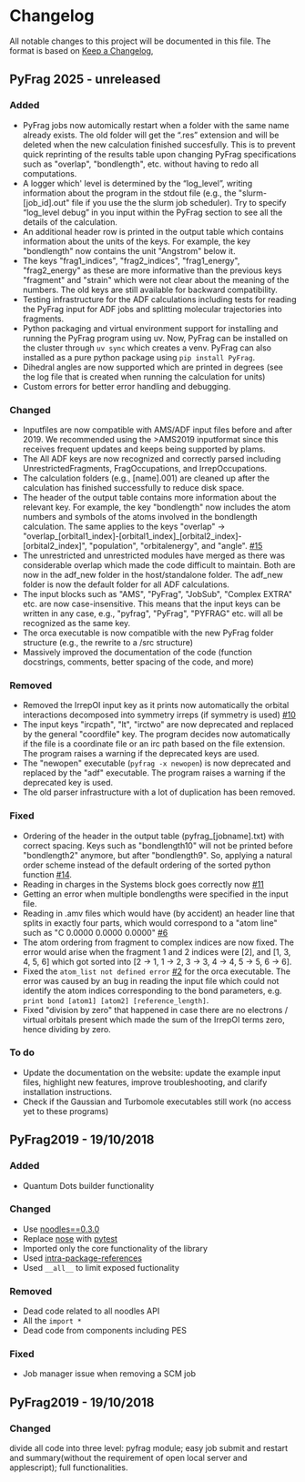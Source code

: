 # Changelog

All notable changes to this project will be documented in this file.
The format is based on [Keep a Changelog](https://keepachangelog.com/en/1.0.0/),

## PyFrag 2025 - unreleased

### Added

* PyFrag jobs now automically restart when a folder with the same name already exists. The old folder will get the “.res” extension and will be deleted when the new calculation finished succesfully. This is to prevent quick reprinting of the results table upon changing PyFrag specifications such as "overlap", "bondlength", etc. without having to redo all computations.
* A logger which' level is determined by the “log_level”, writing information about the program in the stdout file (e.g., the "slurm-[job_id].out" file if you use the the slurm job scheduler). Try to specify “log_level debug” in you input within the PyFrag section to see all the details of the calculation.
* An additional header row is printed in the output table which contains information about the units of the keys. For example, the key "bondlength" now contains the unit "Angstrom" below it.
* The keys "frag1_indices", "frag2_indices", "frag1_energy", "frag2_energy" as these are more informative than the previous keys "fragment" and "strain" which were not clear about the meaning of the numbers. The old keys are still available for backward compatibility.
* Testing infrastructure for the ADF calculations including tests for reading the PyFrag input for ADF jobs and splitting molecular trajectories into fragments.
* Python packaging and virtual environment support for installing and running the PyFrag program using uv. Now, PyFrag can be installed on the cluster through `uv sync` which creates a venv. PyFrag can also installed as a pure python package using `pip install PyFrag`.
* Dihedral angles are now supported which are printed in degrees (see the log file that is created when running the calculation for units)
* Custom errors for better error handling and debugging.

### Changed

* Inputfiles are now compatible with AMS/ADF input files before and after 2019. We recommended using the >AMS2019 inputformat since this receives frequent updates and keeps being supported by plams.
* The All ADF keys are now recognized and correctly parsed including UnrestrictedFragments, FragOccupations, and IrrepOccupations.
* The calculation folders (e.g., [name].001) are cleaned up after the calculation has finished successfully to reduce disk space.
* The header of the output table contains more information about the relevant key. For example, the key "bondlength" now includes the atom numbers and symbols of the atoms involved in the bondlength calculation. The same applies to the keys "overlap" -> "overlap_[orbital1_index]-[orbital1_index]_[orbital2_index]-[orbital2_index]", "population", "orbitalenergy", and "angle". [#15](https://github.com/TheoChem-VU/PyFrag/issues/15)
* The unrestricted and unrestricted modules have merged as there was considerable overlap which made the code difficult to maintain. Both are now in the adf_new folder in the host/standalone folder. The adf_new folder is now the default folder for all ADF calculations.
* The input blocks such as "AMS", "PyFrag", "JobSub", "Complex EXTRA" etc. are now case-insensitive. This means that the input keys can be written in any case, e.g., "pyfrag", "PyFrag", "PYFRAG" etc. will all be recognized as the same key.
* The orca executable is now compatible with the new PyFrag folder structure (e.g., the rewrite to a /src structure)
* Massively improved the documentation of the code (function docstrings, comments, better spacing of the code, and more)

### Removed

* Removed the IrrepOI input key as it prints now automatically the orbital interactions decomposed into symmetry irreps (if symmetry is used) [#10](https://github.com/TheoChem-VU/PyFrag/issues/10)
* The input keys "ircpath", "lt", "irctwo" are now deprecated and replaced by the general "coordfile" key. The program decides now automatically if the file is a coordinate file or an irc path based on the file extension. The program raises a warning if the deprecated keys are used.
* The "newopen" executable (`pyfrag -x newopen`) is now deprecated and replaced by the "adf" executable. The program raises a warning if the deprecated key is used.
* The old parser infrastructure with a lot of duplication has been removed.

### Fixed

* Ordering of the header in the output table (pyfrag_[jobname].txt) with correct spacing. Keys such as "bondlength10" will not be printed before "bondlength2" anymore, but after "bondlength9". So, applying a natural order scheme instead of the default ordering of the sorted python function [#14](https://github.com/TheoChem-VU/PyFrag/issues/14).
* Reading in charges in the Systems block goes correctly now [#11](https://github.com/TheoChem-VU/PyFrag/issues/11)
* Getting an error when multiple bondlengths were specified in the input file.
* Reading in .amv files which would have (by accident) an header line that splits in exactly four parts, which would correspond to a "atom line" such as "C 0.0000 0.0000 0.0000" [#6](https://github.com/TheoChem-VU/PyFrag/issues/6)
* The atom ordering from fragment to complex indices are now fixed. The error would arise when the fragment 1 and 2 indices were [2], and [1, 3, 4, 5, 6] which got sorted into [2 -> 1, 1 -> 2, 3 -> 3, 4 -> 4, 5 -> 5, 6 -> 6].
* Fixed the `atom_list not defined error` [#2](https://github.com/TheoChem-VU/PyFrag/issues/2) for the orca executable. The error was caused by an bug in reading the input file which could not identify the atom indices corresponding to the bond parameters, e.g. `print bond [atom1] [atom2] [reference_length]`.
* Fixed "division by zero" that happened in case there are no electrons / virtual orbitals present which made the sum of the IrrepOI terms zero, hence dividing by zero.

### To do

* Update the documentation on the website: update the example input files, highlight new features, improve troubleshooting, and clarify installation instructions.
* Check if the Gaussian and Turbomole executables still work (no access yet to these programs)

## PyFrag2019 - 19/10/2018

### Added

* Quantum Dots builder functionality

### Changed

* Use [noodles==0.3.0](https://github.com/NLeSC/noodles/releases)
* Replace [nose](https://nose.readthedocs.io/en/latest/) with [pytest](https://docs.pytest.org/en/latest/)
* Imported only the core functionality of the library
* Used [intra-package-references](https://docs.python.org/3/tutorial/modules.html#intra-package-references)
* Used `__all__` to limit exposed fuctionality

### Removed

* Dead code related to all noodles API
* All the `import *`
* Dead code from components including PES

### Fixed

* Job manager issue when removing a SCM job

## PyFrag2019 - 19/10/2018

### Changed

divide all code into three level: pyfrag module; easy job submit and restart and summary(without the requirement of open local server and applescript); full functionalities.
